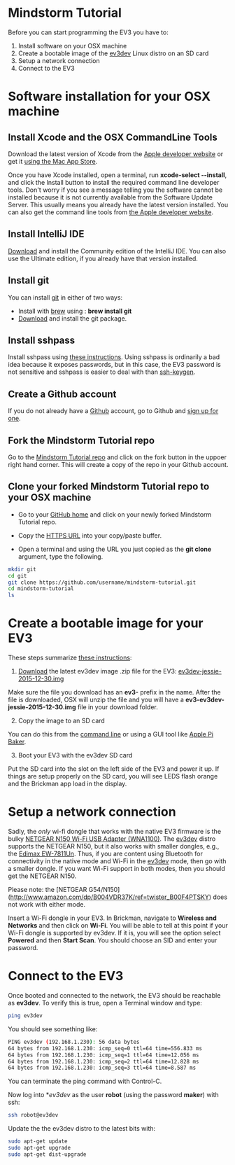 # Mindstorm Tutorial
Before you can start programming the EV3 you have to:

1. Install software on your OSX machine 
2. Create a bootable image of the [ev3dev](http://www.ev3dev.org) Linux distro on an SD card
3. Setup a network connection
4. Connect to the EV3

# Software installation for your OSX machine

## Install Xcode and the OSX CommandLine Tools
  Download the latest version of Xcode from the [Apple developer website](https://developer.apple.com/xcode/download/) 
or get it [using the Mac App Store](http://itunes.apple.com/us/app/xcode/id497799835).

  Once you have Xcode installed, open a terminal, run **xcode-select --install**, 
and click the Install button to install the required command line developer tools. 
Don't worry if you see a message telling you the software cannot be installed because it is 
not currently available from the Software Update Server. This usually means you already have 
the latest version installed. You can also get the command line tools from 
[the Apple developer website](https://developer.apple.com/downloads/index.action).

## Install IntelliJ IDE
[Download](https://www.jetbrains.com/idea/) and install the Community edition of the IntelliJ IDE. You can
also use the Ultimate edition, if you already have that version installed.

## Install git 
You can install [git](https://en.wikipedia.org/wiki/Git_\(software\)) in either of two ways:

* Install with [brew](http://brew.sh) using : **brew install git**
* [Download](https://git-scm.com) and install the git package.

## Install sshpass
  Install sshpass using [these instructions](https://gist.github.com/arunoda/7790979).
Using sshpass is ordinarily a bad idea because it exposes passwords, but in this case,
the EV3 password is not sensitive and sshpass is easier to deal with than 
[ssh-keygen](https://www.digitalocean.com/community/tutorials/how-to-set-up-ssh-keys--2).

## Create a Github account
If you do not already have a [Github](https://github.com) account, 
go to Github and [sign up for one](https://github.com/join).

## Fork the Mindstorm Tutorial repo
Go to the [Mindstorm Tutorial repo](https://github.com/ev3dev-lang-java/mindstorm-tutorial) and click on the 
fork button in the uppoer right hand corner. This will create a copy of the repo in your Github account.

## Clone your forked Mindstorm Tutorial repo to your OSX machine

* Go to your [GitHub home](https://github.com) and click on your newly forked Mindstorm Tutorial repo.

* Copy the [HTTPS URL](https://help.github.com/articles/which-remote-url-should-i-use/) into your copy/paste buffer.

* Open a terminal and using the URL you just copied as the **git clone** argument, type the following.

```bash
mkdir git
cd git
git clone https://github.com/username/mindstorm-tutorial.git
cd mindstorm-tutorial
ls
```

# Create a bootable image for your EV3

These steps summarize [these instructions](http://www.ev3dev.org/docs/getting-started/):

1. [Download](https://github.com/ev3dev/ev3dev/releases) the latest ev3dev image .zip file for the EV3: 
[ev3dev-jessie-2015-12-30.img](https://github.com/ev3dev/ev3dev/releases/download/ev3dev-jessie-2015-12-30/ev3-ev3dev-jessie-2015-12-30.img.zip) 

Make sure the file you download has an **ev3-** prefix in the name. After the file is downloaded, OSX will unzip the file and
you will have a **ev3-ev3dev-jessie-2015-12-30.img** file in your download folder.

2. Copy the image to an SD card
  
You can do this from the [command line](http://www.ev3dev.org/docs/tutorials/writing-sd-card-image-osx-command-line/)
or using a GUI tool like [Apple Pi Baker](http://www.tweaking4all.com/hardware/raspberry-pi/macosx-apple-pi-baker/).

3. Boot your EV3 with the ev3dev SD card

Put the SD card into the slot on the left side of the EV3 and power it up. 
If things are setup properly on the SD card, you will see LEDS flash orange and the Brickman app load in the display.

# Setup a network connection
 
  Sadly, the *only* wi-fi dongle that works with the native EV3 firmware is the bulky
[NETGEAR N150 Wi-Fi USB Adapter (WNA1100)](http://www.amazon.com/NETGEAR-N150-Wi-Fi-Adapter-WNA1100/dp/B0036R9XRU).
The [ev3dev](http://www.ev3dev.org) distro supports the NETGEAR N150, but it also works with smaller dongles, e.g.,
the [Edimax EW-7811Un](http://www.amazon.com/Edimax-EW-7811Un-150Mbps-Raspberry-Supports/dp/B003MTTJOY).
Thus, if you are content using Bluetooth for connectivity in the native mode and Wi-Fi in the 
[ev3dev](http://www.ev3dev.org)
mode, then go with a smaller dongle. If you want Wi-Fi support in both modes, then you should get the NETGEAR N150.

Please note: the [NETGEAR G54/N150] (http://www.amazon.com/dp/B004VDR37K/ref=twister_B00F4PTSKY) 
does not work with either mode.

Insert a Wi-Fi dongle in your EV3. In Brickman, navigate to **Wireless and Networks** and then click on **Wi-Fi**.
You will be able to tell at this point if your Wi-Fi dongle is supported by ev3dev. If it is, you will see the option
select **Powered** and then **Start Scan**.  You should choose an SID and enter your password. 

# Connect to the EV3 

Once booted and connected to the network, the EV3 should be reachable as **ev3dev**. To verify this is 
true, open a Terminal window and type:

```bash
ping ev3dev
```

You should see something like:

```bash
PING ev3dev (192.168.1.230): 56 data bytes
64 bytes from 192.168.1.230: icmp_seq=0 ttl=64 time=556.833 ms
64 bytes from 192.168.1.230: icmp_seq=1 ttl=64 time=12.056 ms
64 bytes from 192.168.1.230: icmp_seq=2 ttl=64 time=12.828 ms
64 bytes from 192.168.1.230: icmp_seq=3 ttl=64 time=8.587 ms
```

You can terminate the ping command with Control-C.

Now log into **ev3dev* as the user **robot** (using the password **maker**) with ssh:

```bash
ssh robot@ev3dev
```

Update the the ev3dev distro to the latest bits with:

```bash
sudo apt-get update
sudo apt-get upgrade
sudo apt-get dist-upgrade
```


